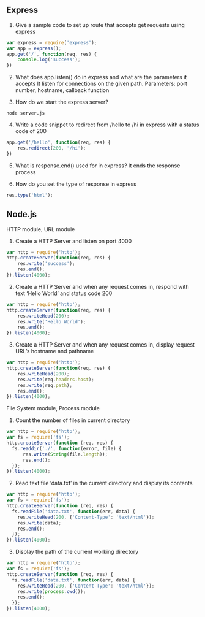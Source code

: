 ## Express

1. Give a sample code to set up route that accepts get requests using express
```JavaScript
var express = require('express');
var app = express();
app.get('/', function(req, res) {
    console.log('success');
})
```

2. What does app.listen() do in express and what are the parameters it accepts
It listen for connections on the given path.
Parameters: port number, hostname, callback function

3. How do we start the express server?
```
node server.js
```

4. Write a code snippet to redirect from /hello to /hi in express with a status code of 200
```JavaScript
app.get('/hello', function(req, res) {
    res.redirect(200, '/hi');
})
```

5. What is response.end() used for in express?
It ends the response process

6. How do you set the type of response in express
```JavaScript
res.type('html');
```

## Node.js

HTTP module, URL module
1. Create a HTTP Server and listen on port 4000
```JavaScript
var http = require('http');
http.createServer(function(req, res) {
    res.write('success');
    res.end();
}).listen(4000);
```

2. Create a HTTP Server and when any request comes in, respond with text ‘Hello World’ and status code 200
```JavaScript
var http = require('http');
http.createServer(function(req, res) {
    res.writeHead(200);
    res.write('Hello World');
    res.end();
}).listen(4000);
```

3. Create a HTTP Server and when any request comes in, display request URL’s hostname and pathname
```JavaScript
var http = require('http');
http.createServer(function(req, res) {
    res.writeHead(200);
    res.write(req.headers.host);
    res.write(req.path);
    res.end();
}).listen(4000);
```

File System module, Process module
1. Count the number of files in current directory
```JavaScript
var http = require('http');
var fs = require('fs');
http.createServer(function (req, res) {
  fs.readdir('./', function(error, file) {
      res.write(String(file.length));
      res.end();
  });
}).listen(4000);
```

2. Read text file ‘data.txt’ in the current directory and display its contents
```JavaScript
var http = require('http');
var fs = require('fs');
http.createServer(function (req, res) {
  fs.readFile('data.txt', function(err, data) {
    res.writeHead(200, {'Content-Type': 'text/html'});
    res.write(data);
    res.end();
  });
}).listen(4000);
```

3. Display the path of the current working directory
```JavaScript
var http = require('http');
var fs = require('fs');
http.createServer(function (req, res) {
  fs.readFile('data.txt', function(err, data) {
    res.writeHead(200, {'Content-Type': 'text/html'});
    res.write(process.cwd());
    res.end();
  });
}).listen(4000);
```